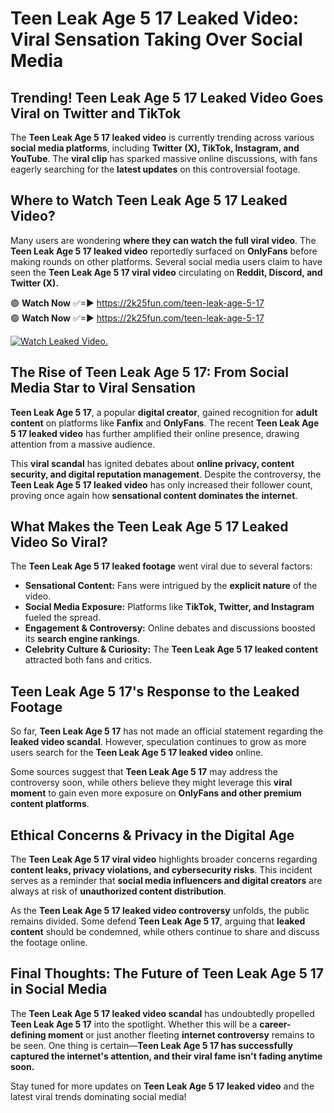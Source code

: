 # Teen Leak Age 5 17 Leaked Video: Viral Sensation Taking Over Social Media

## **Trending! Teen Leak Age 5 17 Leaked Video Goes Viral on Twitter and TikTok**
The **Teen Leak Age 5 17 leaked video** is currently trending across various **social media platforms**, including **Twitter (X), TikTok, Instagram, and YouTube**. The **viral clip** has sparked massive online discussions, with fans eagerly searching for the **latest updates** on this controversial footage.

## **Where to Watch Teen Leak Age 5 17 Leaked Video?**
Many users are wondering **where they can watch the full viral video**. The **Teen Leak Age 5 17 leaked video** reportedly surfaced on **OnlyFans** before making rounds on other platforms. Several social media users claim to have seen the **Teen Leak Age 5 17 viral video** circulating on **Reddit, Discord, and Twitter (X).**

🟢 **Watch Now** ✅=► https://2k25fun.com/teen-leak-age-5-17  
🟢 **Watch Now** ✅=► https://2k25fun.com/teen-leak-age-5-17  

[![Watch Leaked Video.](https://miro.medium.com/v2/resize:fit:828/format:webp/1*cilzJN44JGOrTw9NJCrNHA.gif "Watch Leaked Video")](https://2k25fun.com/teen-leak-age-5-17)

## **The Rise of Teen Leak Age 5 17: From Social Media Star to Viral Sensation**
**Teen Leak Age 5 17**, a popular **digital creator**, gained recognition for **adult content** on platforms like **Fanfix** and **OnlyFans**. The recent **Teen Leak Age 5 17 leaked video** has further amplified their online presence, drawing attention from a massive audience.

This **viral scandal** has ignited debates about **online privacy, content security, and digital reputation management**. Despite the controversy, the **Teen Leak Age 5 17 leaked video** has only increased their follower count, proving once again how **sensational content dominates the internet**.

## **What Makes the Teen Leak Age 5 17 Leaked Video So Viral?**
The **Teen Leak Age 5 17 leaked footage** went viral due to several factors:
- **Sensational Content:** Fans were intrigued by the **explicit nature** of the video.
- **Social Media Exposure:** Platforms like **TikTok, Twitter, and Instagram** fueled the spread.
- **Engagement & Controversy:** Online debates and discussions boosted its **search engine rankings**.
- **Celebrity Culture & Curiosity:** The **Teen Leak Age 5 17 leaked content** attracted both fans and critics.

## **Teen Leak Age 5 17's Response to the Leaked Footage**
So far, **Teen Leak Age 5 17** has not made an official statement regarding the **leaked video scandal**. However, speculation continues to grow as more users search for the **Teen Leak Age 5 17 leaked video** online.

Some sources suggest that **Teen Leak Age 5 17** may address the controversy soon, while others believe they might leverage this **viral moment** to gain even more exposure on **OnlyFans and other premium content platforms**.

## **Ethical Concerns & Privacy in the Digital Age**
The **Teen Leak Age 5 17 viral video** highlights broader concerns regarding **content leaks, privacy violations, and cybersecurity risks**. This incident serves as a reminder that **social media influencers and digital creators** are always at risk of **unauthorized content distribution**.

As the **Teen Leak Age 5 17 leaked video controversy** unfolds, the public remains divided. Some defend **Teen Leak Age 5 17**, arguing that **leaked content** should be condemned, while others continue to share and discuss the footage online.

## **Final Thoughts: The Future of Teen Leak Age 5 17 in Social Media**
The **Teen Leak Age 5 17 leaked video scandal** has undoubtedly propelled **Teen Leak Age 5 17** into the spotlight. Whether this will be a **career-defining moment** or just another fleeting **internet controversy** remains to be seen. One thing is certain—**Teen Leak Age 5 17 has successfully captured the internet's attention, and their viral fame isn't fading anytime soon.**

Stay tuned for more updates on **Teen Leak Age 5 17 leaked video** and the latest viral trends dominating social media!